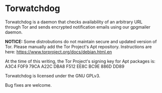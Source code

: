 # Torwatchdog

Torwatchdog is a daemon that checks availability of an arbitrary URL through
Tor and sends encrypted notification emails using our gpgmailer daemon.

**NOTICE:** Some distrobutions do not maintain secure and updated version of
Tor. Please manually add the Tor Project's Apt repository. Instructions are
here: https://www.torproject.org/docs/debian.html.en

At the time of this writing, the Tor Project's signing key for Apt packages
is: A3C4 F0F9 79CA A22C DBA8  F512 EE8C BC9E 886D DD89

Torwatchdog is licensed under the GNU GPLv3.

Bug fixes are welcome.
